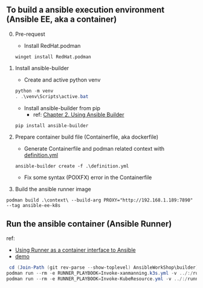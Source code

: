 ## To build a ansible execution environment (Ansible EE, aka a container)
0. Pre-request
   - Install RedHat.podman
    ```
    winget install RedHat.podman
    ```

1. Install ansible-builder
   - Create and active python venv
    ```powershell
    python -m venv
    . .\venv\Scripts\active.bat
    ```
   - Install ansible-builder from pip
     - ref: [Chapter 2. Using Ansible Builder](https://access.redhat.com/documentation/en-us/red_hat_ansible_automation_platform/2.0-ea/html-single/ansible_builder_guide/index)

    ```
    pip install ansible-builder
    ```

2. Prepare container build file (Containerfile, aka dockerfile)
   - Generate Containerfile and podman related context with [definition.yml](definition.yml)
   ```
   ansible-builder create -f .\definition.yml 
   ```
   - Fix some syntax (POIXFX) error in the Containerfile

3. Build the ansible runner image
```
podman build .\context\ --build-arg PROXY="http://192.168.1.189:7890" --tag ansible-ee-k8s
```

## Run the ansible container (Ansible Runner)
ref: 
 - [Using Runner as a container interface to Ansible](https://ansible-runner.readthedocs.io/en/stable/container/)
 - [demo](https://github.com/ansible/ansible-runner/tree/devel/demo)

```powershell
 cd (Join-Path (git rev-parse --show-toplevel) AnsibleWorkShop\builder)
podman run --rm -e RUNNER_PLAYBOOK=Invoke-xanmanning.k3s.yml -v ../:/runner localhost/ansible-ee-k8s
podman run --rm -e RUNNER_PLAYBOOK=Invoke-KubeResource.yml -v ../:/runner localhost/ansible-ee-k8s
```